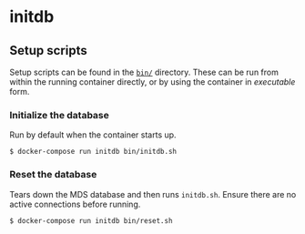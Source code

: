 # initdb

## Setup scripts

Setup scripts can be found in the [`bin/`](bin/) directory. These can be run from
within the running container directly, or by using the container in *executable*
form.

### Initialize the database

Run by default when the container starts up.

```
$ docker-compose run initdb bin/initdb.sh
```

### Reset the database

Tears down the MDS database and then runs `initdb.sh`. Ensure there are no
active connections before running.

```
$ docker-compose run initdb bin/reset.sh
```
